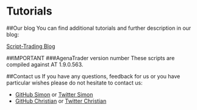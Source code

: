 # Tutorials

##Our blog
You can find additional tutorials and further description in our blog:

[Script-Trading Blog](http://script-trading.com/en/tag/tutorial/)

##IMPORTANT
###AgenaTrader version number
These scripts are compiled against AT 1.9.0.563.

##Contact us
If you have any questions, feedback for us or you have particular wishes please do not hesitate to contact us:

* [GitHub Simon](https://github.com/simonpucher) or [Twitter Simon](https://twitter.com/SimonPucher)
* [GitHub Christian](https://github.com/ckovar82) or [Twitter Christian](https://twitter.com/ckovar82)
